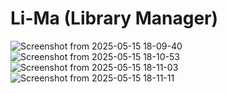 # Li-Ma (Library Manager)

![Screenshot from 2025-05-15 18-09-40](https://github.com/user-attachments/assets/72e46afd-3a78-4c47-9785-282c1d2734d7)
![Screenshot from 2025-05-15 18-10-53](https://github.com/user-attachments/assets/15518719-5260-4fb4-8d59-cb0eb5124a89)
![Screenshot from 2025-05-15 18-11-03](https://github.com/user-attachments/assets/cec35a59-7f5f-4c11-928f-d190eb947b7b)
![Screenshot from 2025-05-15 18-11-11](https://github.com/user-attachments/assets/e3f314f3-9ded-48be-8666-a24bb5a1d66a)
